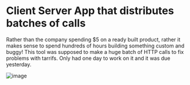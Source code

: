 # Client Server App that distributes batches of calls

Rather than the company spending $5 on a ready built product, rather it makes sense to spend hundreds of hours building something custom and buggy!
This tool was supposed to make a huge batch of HTTP calls to fix problems with tarrifs. Only had one day to work on it and it was due yesterday.

![image](https://github.com/user-attachments/assets/3fe8d6b5-4553-416d-baea-c75af67fa62b)

